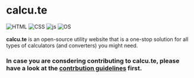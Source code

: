 # calcu.te
![HTML](https://img.shields.io/badge/HTML5-E34F26.svg?style=for-the-badge&logo=HTML5&logoColor=white)
![CSS](https://img.shields.io/badge/CSS3-1572B6.svg?style=for-the-badge&logo=CSS3&logoColor=white)
![js](https://img.shields.io/badge/JavaScript-F7DF1E.svg?style=for-the-badge&logo=JavaScript&logoColor=black)
![OS](https://img.shields.io/badge/Open%20Source%20Initiative-3DA639.svg?style=for-the-badge&logo=Open-Source-Initiative&logoColor=white)
<br><br>
<b>calcu.te</b> is an open-source utility website that is a one-stop solution for all types of calculators (and converters) you might need. 
### In case you are consdering contributing to <b>calcu.te</b>, please have a look at the [contrbution guidelines](https://github.com/DarkFalc0n/calcu.te/blob/main/CONTRIBUTING.md) first.


